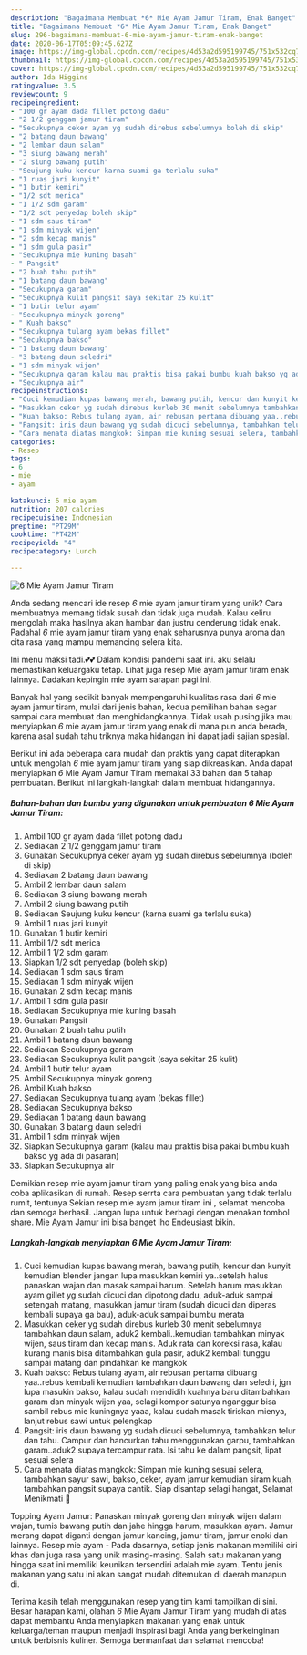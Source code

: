 ```yaml
---
description: "Bagaimana Membuat *6* Mie Ayam Jamur Tiram, Enak Banget"
title: "Bagaimana Membuat *6* Mie Ayam Jamur Tiram, Enak Banget"
slug: 296-bagaimana-membuat-6-mie-ayam-jamur-tiram-enak-banget
date: 2020-06-17T05:09:45.627Z
image: https://img-global.cpcdn.com/recipes/4d53a2d595199745/751x532cq70/6-mie-ayam-jamur-tiram-foto-resep-utama.jpg
thumbnail: https://img-global.cpcdn.com/recipes/4d53a2d595199745/751x532cq70/6-mie-ayam-jamur-tiram-foto-resep-utama.jpg
cover: https://img-global.cpcdn.com/recipes/4d53a2d595199745/751x532cq70/6-mie-ayam-jamur-tiram-foto-resep-utama.jpg
author: Ida Higgins
ratingvalue: 3.5
reviewcount: 9
recipeingredient:
- "100 gr ayam dada fillet potong dadu"
- "2 1/2 genggam jamur tiram"
- "Secukupnya ceker ayam yg sudah direbus sebelumnya boleh di skip"
- "2 batang daun bawang"
- "2 lembar daun salam"
- "3 siung bawang merah"
- "2 siung bawang putih"
- "Seujung kuku kencur karna suami ga terlalu suka"
- "1 ruas jari kunyit"
- "1 butir kemiri"
- "1/2 sdt merica"
- "1 1/2 sdm garam"
- "1/2 sdt penyedap boleh skip"
- "1 sdm saus tiram"
- "1 sdm minyak wijen"
- "2 sdm kecap manis"
- "1 sdm gula pasir"
- "Secukupnya mie kuning basah"
- " Pangsit"
- "2 buah tahu putih"
- "1 batang daun bawang"
- "Secukupnya garam"
- "Secukupnya kulit pangsit saya sekitar 25 kulit"
- "1 butir telur ayam"
- "Secukupnya minyak goreng"
- " Kuah bakso"
- "Secukupnya tulang ayam bekas fillet"
- "Secukupnya bakso"
- "1 batang daun bawang"
- "3 batang daun seledri"
- "1 sdm minyak wijen"
- "Secukupnya garam kalau mau praktis bisa pakai bumbu kuah bakso yg ada di pasaran"
- "Secukupnya air"
recipeinstructions:
- "Cuci kemudian kupas bawang merah, bawang putih, kencur dan kunyit kemudian blender jangan lupa masukkan kemiri ya..setelah halus panaskan wajan dan masak sampai harum. Setelah harum masukkan ayam gillet yg sudah dicuci dan dipotong dadu, aduk-aduk sampai setengah matang, masukkan jamur tiram (sudah dicuci dan diperas kembali supaya ga bau), aduk-aduk sampai bumbu merata"
- "Masukkan ceker yg sudah direbus kurleb 30 menit sebelumnya tambahkan daun salam, aduk2 kembali..kemudian tambahkan minyak wijen, saus tiram dan kecap manis. Aduk rata dan koreksi rasa, kalau kurang manis bisa ditambahkan gula pasir, aduk2 kembali tunggu sampai matang dan pindahkan ke mangkok"
- "Kuah bakso: Rebus tulang ayam, air rebusan pertama dibuang yaa..rebus kembali kemudian tambahkan daun bawang dan seledri, jgn lupa masukin bakso, kalau sudah mendidih kuahnya baru ditambahkan garam dan minyak wijen yaa, selagi kompor satunya nganggur bisa sambil rebus mie kuningnya yaaa, kalau sudah masak tiriskan mienya, lanjut rebus sawi untuk pelengkap"
- "Pangsit: iris daun bawang yg sudah dicuci sebelumnya, tambahkan telur dan tahu. Campur dan hancurkan tahu menggunakan garpu, tambahkan garam..aduk2 supaya tercampur rata. Isi tahu ke dalam pangsit, lipat sesuai selera"
- "Cara menata diatas mangkok: Simpan mie kuning sesuai selera, tambahkan sayur sawi, bakso, ceker, ayam jamur kemudian siram kuah, tambahkan pangsit supaya cantik. Siap disantap selagi hangat, Selamat Menikmati 💞"
categories:
- Resep
tags:
- 6
- mie
- ayam

katakunci: 6 mie ayam 
nutrition: 207 calories
recipecuisine: Indonesian
preptime: "PT29M"
cooktime: "PT42M"
recipeyield: "4"
recipecategory: Lunch

---
```



![*6* Mie Ayam Jamur Tiram](https://img-global.cpcdn.com/recipes/4d53a2d595199745/751x532cq70/6-mie-ayam-jamur-tiram-foto-resep-utama.jpg)

Anda sedang mencari ide resep *6* mie ayam jamur tiram yang unik? Cara membuatnya memang tidak susah dan tidak juga mudah. Kalau keliru mengolah maka hasilnya akan hambar dan justru cenderung tidak enak. Padahal *6* mie ayam jamur tiram yang enak seharusnya punya aroma dan cita rasa yang mampu memancing selera kita.

Ini menu maksi tadi.💕💕 Dalam kondisi pandemi saat ini. aku selalu memastikan keluargaku tetap. Lihat juga resep Mie ayam jamur tiram enak lainnya. Dadakan kepingin mie ayam sarapan pagi ini.

Banyak hal yang sedikit banyak mempengaruhi kualitas rasa dari *6* mie ayam jamur tiram, mulai dari jenis bahan, kedua pemilihan bahan segar sampai cara membuat dan menghidangkannya. Tidak usah pusing jika mau menyiapkan *6* mie ayam jamur tiram yang enak di mana pun anda berada, karena asal sudah tahu triknya maka hidangan ini dapat jadi sajian spesial.


Berikut ini ada beberapa cara mudah dan praktis yang dapat diterapkan untuk mengolah *6* mie ayam jamur tiram yang siap dikreasikan. Anda dapat menyiapkan *6* Mie Ayam Jamur Tiram memakai 33 bahan dan 5 tahap pembuatan. Berikut ini langkah-langkah dalam membuat hidangannya.

<!--inarticleads1-->

##### Bahan-bahan dan bumbu yang digunakan untuk pembuatan *6* Mie Ayam Jamur Tiram:

1. Ambil 100 gr ayam dada fillet potong dadu
1. Sediakan 2 1/2 genggam jamur tiram
1. Gunakan Secukupnya ceker ayam yg sudah direbus sebelumnya (boleh di skip)
1. Sediakan 2 batang daun bawang
1. Ambil 2 lembar daun salam
1. Sediakan 3 siung bawang merah
1. Ambil 2 siung bawang putih
1. Sediakan Seujung kuku kencur (karna suami ga terlalu suka)
1. Ambil 1 ruas jari kunyit
1. Gunakan 1 butir kemiri
1. Ambil 1/2 sdt merica
1. Ambil 1 1/2 sdm garam
1. Siapkan 1/2 sdt penyedap (boleh skip)
1. Sediakan 1 sdm saus tiram
1. Sediakan 1 sdm minyak wijen
1. Gunakan 2 sdm kecap manis
1. Ambil 1 sdm gula pasir
1. Sediakan Secukupnya mie kuning basah
1. Gunakan  Pangsit
1. Gunakan 2 buah tahu putih
1. Ambil 1 batang daun bawang
1. Sediakan Secukupnya garam
1. Sediakan Secukupnya kulit pangsit (saya sekitar 25 kulit)
1. Ambil 1 butir telur ayam
1. Ambil Secukupnya minyak goreng
1. Ambil  Kuah bakso
1. Sediakan Secukupnya tulang ayam (bekas fillet)
1. Sediakan Secukupnya bakso
1. Sediakan 1 batang daun bawang
1. Gunakan 3 batang daun seledri
1. Ambil 1 sdm minyak wijen
1. Siapkan Secukupnya garam (kalau mau praktis bisa pakai bumbu kuah bakso yg ada di pasaran)
1. Siapkan Secukupnya air


Demikian resep mie ayam jamur tiram yang paling enak yang bisa anda coba aplikasikan di rumah. Resep serrta cara pembuatan yang tidak terlalu rumit, tentunya Sekian resep mie ayam jamur tiram ini , selamat mencoba dan semoga berhasil. Jangan lupa untuk berbagi dengan menakan tombol share. Mie Ayam Jamur ini bisa banget lho Endeusiast bikin. 

<!--inarticleads2-->

##### Langkah-langkah menyiapkan *6* Mie Ayam Jamur Tiram:

1. Cuci kemudian kupas bawang merah, bawang putih, kencur dan kunyit kemudian blender jangan lupa masukkan kemiri ya..setelah halus panaskan wajan dan masak sampai harum. Setelah harum masukkan ayam gillet yg sudah dicuci dan dipotong dadu, aduk-aduk sampai setengah matang, masukkan jamur tiram (sudah dicuci dan diperas kembali supaya ga bau), aduk-aduk sampai bumbu merata
1. Masukkan ceker yg sudah direbus kurleb 30 menit sebelumnya tambahkan daun salam, aduk2 kembali..kemudian tambahkan minyak wijen, saus tiram dan kecap manis. Aduk rata dan koreksi rasa, kalau kurang manis bisa ditambahkan gula pasir, aduk2 kembali tunggu sampai matang dan pindahkan ke mangkok
1. Kuah bakso: Rebus tulang ayam, air rebusan pertama dibuang yaa..rebus kembali kemudian tambahkan daun bawang dan seledri, jgn lupa masukin bakso, kalau sudah mendidih kuahnya baru ditambahkan garam dan minyak wijen yaa, selagi kompor satunya nganggur bisa sambil rebus mie kuningnya yaaa, kalau sudah masak tiriskan mienya, lanjut rebus sawi untuk pelengkap
1. Pangsit: iris daun bawang yg sudah dicuci sebelumnya, tambahkan telur dan tahu. Campur dan hancurkan tahu menggunakan garpu, tambahkan garam..aduk2 supaya tercampur rata. Isi tahu ke dalam pangsit, lipat sesuai selera
1. Cara menata diatas mangkok: Simpan mie kuning sesuai selera, tambahkan sayur sawi, bakso, ceker, ayam jamur kemudian siram kuah, tambahkan pangsit supaya cantik. Siap disantap selagi hangat, Selamat Menikmati 💞


Topping Ayam Jamur: Panaskan minyak goreng dan minyak wijen dalam wajan, tumis bawang putih dan jahe hingga harum, masukkan ayam. Jamur merang dapat diganti dengan jamur kancing, jamur tiram, jamur enoki dan lainnya. Resep mie ayam - Pada dasarnya, setiap jenis makanan memiliki ciri khas dan juga rasa yang unik masing-masing. Salah satu makanan yang hingga saat ini memiliki keunikan tersendiri adalah mie ayam. Tentu jenis makanan yang satu ini akan sangat mudah ditemukan di daerah manapun di. 

Terima kasih telah menggunakan resep yang tim kami tampilkan di sini. Besar harapan kami, olahan *6* Mie Ayam Jamur Tiram yang mudah di atas dapat membantu Anda menyiapkan makanan yang enak untuk keluarga/teman maupun menjadi inspirasi bagi Anda yang berkeinginan untuk berbisnis kuliner. Semoga bermanfaat dan selamat mencoba!
